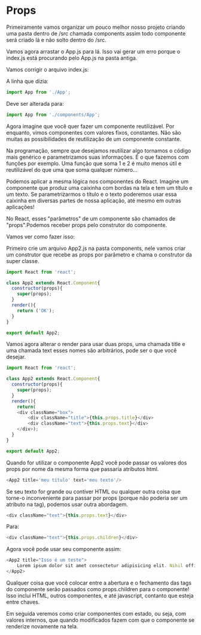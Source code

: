 # Props

Primeiramente vamos organizar um pouco melhor nosso projeto criando uma pasta dentro de /src chamada components assim todo componente será criado lá e não solto dentro do /src.

Vamos agora arrastar o App.js para lá. Isso vai gerar um erro porque o index.js está procurando pelo App.js na pasta antiga.

Vamos corrigir o arquivo index.js:

A linha que dizia:

```js
import App from './App';
```

Deve ser alterada para:

```js
import App from './components/App';
```

Agora imagine que você quer fazer um componente reutilizável. Por enquanto, vimos componentes com valores fixos, constantes. Não são muitas as possibilidades de reutilização de um componente constante.

Na programação, sempre que desejamos reutilizar algo tornamos o código mais genérico e parametrizamos suas informações. É o que fazemos com funções por exemplo. Uma função que soma 1 e 2 é muito menos útil e reutilizável do que uma que soma qualquer número...

Podemos aplicar a mesma lógica nos componentes do React. Imagine um componente que produz uma caixinha com bordas na tela e tem um título e um texto. Se parametrizarmos o título e o texto poderemos usar essa caixinha em diversas partes de nossa aplicação, até mesmo em outras aplicações!

No React, esses "parâmetros" de um componente são chamados de "props".Podemos receber props pelo construtor do componente.

Vamos ver como fazer isso:

Primeiro crie um arquivo App2.js na pasta components, nele vamos criar um construtor que recebe as props por parâmetro e chama o construtor da super classe.

```js
import React from 'react';

class App2 extends React.Component{
  constructor(props){
    super(props);
  }
  render(){
    return ('OK');
  }
}

export default App2;
```

Vamos agora alterar o render para usar duas props, uma chamada title e uma chamada text esses nomes são arbitrários, pode ser o que você desejar.

```js
import React from 'react';

class App2 extends React.Component{
  constructor(props){
    super(props);
  }
  render(){
    return(
    <div className="box">
        <div className="title">{this.props.title}</div>
        <div className="text">{this.props.text}</div>
    </div>);
  }
}

export default App2;
```

Quando for utilizar o componente App2 você pode passar os valores dos props por nome da mesma forma que passaria atributos html.

```js
<App2 title='meu título' text='meu texto'/>
```

Se seu texto for grande ou contiver HTML ou qualquer outra coisa que torne-o inconveniente para passar por props (porque não poderia ser um atributo na tag), podemos usar outra abordagem.

```js
<div className="text">{this.props.text}</div>
```

Para:

```js
<div className="text">{this.props.children}</div>
```

Agora você pode usar seu componente assim:

```js
<App2 title="Isso é um teste">
    Lorem ipsum dolor sit amet consectetur adipisicing elit. Nihil officia, quam sed officiis libero repellat voluptate dolores amet molestiae nostrum aperiam inventore veritatis aut quaerat, tenetur laudantium natus? Saepe, minus!
</App2>
```

Qualquer coisa que você colocar entre a abertura e o fechamento das tags do componente serão passados como props.children para o componente! Isso inclui HTML, outros componentes, e até javascript, contanto que esteja entre chaves.

Em seguida veremos como criar componentes com estado, ou seja, com valores internos, que quando modificados fazem com que o componente se renderize novamente na tela.